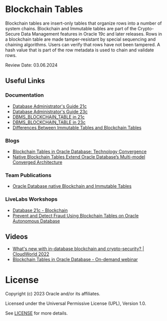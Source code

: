# Blockchain Tables

Blockchain tables are insert-only tables that organize rows into a number of system chains. Blockchain and Immutable tables are part of the Crypto-Secure Data Management features in Oracle 19c and later releases. Rows in a blockchain table are made tamper-resistant by special sequencing and chaining algorithms. 
Users can verify that rows have not been tampered. A hash value that is part of the row metadata is used to chain and validate rows.

Review Date: 03.06.2024

## Useful Links

### Documentation

- [Database Administrator's Guide 21c](https://docs.oracle.com/en/database/oracle/oracle-database/21/admin/managing-tables.html#GUID-707B02F5-E589-4C20-8E2E-5ED4F7888702)
- [Database Administrator's Guide 23c](https://docs.oracle.com/en/database/oracle/oracle-database/23/admin/managing-tables.html#GUID-707B02F5-E589-4C20-8E2E-5ED4F7888702)
- [DBMS_BLOCKCHAIN_TABLE in 21c](https://docs.oracle.com/en/database/oracle/oracle-database/21/arpls/dbms_blockchain_table.html#GUID-8B000001-AE8B-42EA-8BF3-E590BCBA6657)
- [DBMS_BLOCKCHAIN_TABLE in 23c](https://docs.oracle.com/en/database/oracle/oracle-database/23/arpls/dbms_blockchain_table.html#GUID-8B000001-AE8B-42EA-8BF3-E590BCBA6657)
- [Differences Between Immutable Tables and Blockchain Tables](https://docs.oracle.com/en/database/oracle/oracle-database/21/admin/managing-tables.html#GUID-55B51BC2-6367-4728-87C2-C30E898DD6FD)


### Blogs

- [Blockchain Tables in Oracle Database: Technology Convergence](https://blogs.oracle.com/blockchain/post/blockchain-tables-in-oracle-database-technology-convergence)
- [Native Blockchain Tables Extend Oracle Database’s Multi-model Converged Architecture](https://blogs.oracle.com/blockchain/post/native-blockchain-tables-extend-oracle-databases-multi-model-converged-architecture)

### Team Publications

- [Oracle Database native Blockchain and Immutable Tables](https://blogs.oracle.com/coretec/post/blockchain-or-immutable-tables)


### LiveLabs Workshops

- [Database 21c - Blockchain](https://apexapps.oracle.com/pls/apex/r/dbpm/livelabs/view-workshop?wid=746&clear=RR,180&session=11311967125302)
- [Prevent and Detect Fraud Using Blockchain Tables on Oracle Autonomous Database](https://apexapps.oracle.com/pls/apex/r/dbpm/livelabs/view-workshop?wid=875&clear=RR,180&session=11311967125302)


## Videos

- [What's new with in-database blockchain and crypto-security? | CloudWorld 2022](https://www.youtube.com/watch?v=6rcjornuDXU)
- [Blockchain Tables in Oracle Database - On-demand webinar](https://go.oracle.com/LP=111864?elqCampaignId=296036)


# License

Copyright (c) 2023 Oracle and/or its affiliates.

Licensed under the Universal Permissive License (UPL), Version 1.0.

See [LICENSE](https://github.com/oracle-devrel/technology-engineering/blob/main/LICENSE) for more details.

